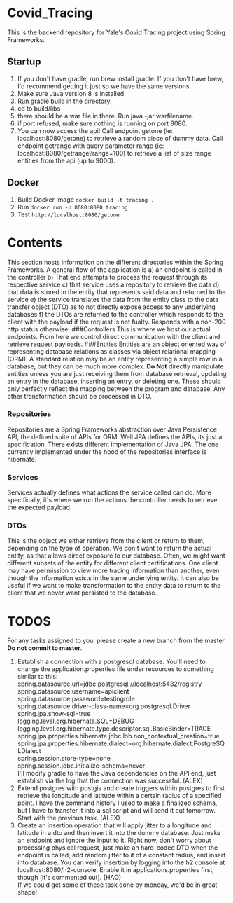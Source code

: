 # Covid_Tracing

This is the backend repository for Yale's Covid Tracing project using Spring Frameworks.

## Startup

1. If you don't have gradle, run brew install gradle. If you don't have brew, I'd recommend getting it just so we have
   the same versions.
2. Make sure Java version 8 is installed.
3. Run gradle build in the directory.
4. cd to build/libs
5. there should be a war file in there. Run java -jar warfilename.
6. if port refused, make sure nothing is running on port 8080.
7. You can now access the api! Call endpoint getone (ie: localhost:8080/getone) to retrieve a random piece of dummy
   data. Call endpoint getrange with query parameter range (ie: localhost:8080/getrange?range=100) to retrieve a list of
   size range entities from the api (up to 9000).

## Docker

1. Build Docker Image `docker build -t tracing .`
2. Run `docker run -p 8080:8080 tracing`
3. Test `http://localhost:8080/getone`

# Contents

This section hosts information on the different directories within the Spring Frameworks. A general flow of the
application is a\) an endpoint is called in the controller b\) That end attempts to process the request through its
respective service c\) that service uses a repository to retrieve the data d\) that data is stored in the entity that
represents said data and returned to the service e\) the service translates the data from the entity class to the data
transfer object \(DTO\) as to not directly expose access to any underlying databases f\) the DTOs are returned to the
controller which responds to the client with the payload if the request is not fualty. Responds with a non-200 http
status otherwise.
###Controllers
This is where we host our actual endpoints. From here we control direct communication with the client and retrieve
request payloads.
###Entities
Entities are an object oriented way of representing database relations as classes via object relational mapping \(ORM\).
A standard relation may be an entity representing a simple row in a database, but they can be much more complex.
**Do Not** directly manipulate entities unless you are just receiving them from database retrieval, updating an entry in the
database, inserting an entry, or deleting one. These should only perfectly reflect the mapping between the program and
database. Any other transformation should be processed in DTO.

### Repositories

Repositories are a Spring Frameworks abstraction over Java Persistence API, the defined suite of APIs for ORM. Well
JPA defines the APIs, its just a specification. There exists different implementation of Java JPA. The one currently
implemented under the hood of the repositories interface is hibernate.

### Services

Services actually defines what actions the service called can do. More specifically, it's where we run the actions the
controller needs to retrieve the expected payload.

### DTOs

This is the object we either retrieve from the client or return to them, depending on the type of operation. We don't
want to return the actual entity, as that allows direct exposure to our database. Often, we might want different subsets
of the entity for different client certifications. One client may have permission to view more tracing information than
another, even though the information exists in the same underlying entity. It can also be useful if we want to make
transformation to the entity data to return to the client that we never want persisted to the database.

# TODOS

For any tasks assigned to you, please create a new branch from the master. **Do not commit to master**.

1. Establish a connection with a postgresql database. You'll need to change the application.properties file under
   resources to something similar to this:
   spring.datasource.url=jdbc:postgresql://localhost:5432/registry  
   spring.datasource.username=apiclient  
   spring.datasource.password=testingrole  
   spring.datasource.driver-class-name=org.postgresql.Driver  
   spring.jpa.show-sql=true  
   logging.level.org.hibernate.SQL=DEBUG  
   logging.level.org.hibernate.type.descriptor.sql.BasicBinder=TRACE  
   spring.jpa.properties.hibernate.jdbc.lob.non_contextual_creation=true  
   spring.jpa.properties.hibernate.dialect=org.hibernate.dialect.PostgreSQLDialect  
   spring.session.store-type=none  
   spring.session.jdbc.initialize-schema=never  
   I'll modify gradle to have the Java dependencies on the API end, just establish via the log that the connection was
   successful. (ALEX)
2. Extend postgres with postgis and create triggers within postgres to first retrieve the longitude and latitude
   within a certain radius of a specified point. I have the command history I used to make a finalized schema, but I have
   to transfer it into a sql script and will send it out tomorrow. Start with the previous task. (ALEX)
3. Create an insertion operation that will apply jitter to a longitude and latitude in a dto and then insert it into
   the dummy database. Just make an endpoint and ignore the input to it. Right now, don't worry about processing physical
   request, just make an hard-coded DTO when the endpoint is called, add random jitter to it of a constant radius, and
   insert into database. You can verify insertion by logging into the h2 console at localhost:8080/h2-console. Enable it
   in applications.properties first, though (it's commented out). (HAO)  
   If we could get some of these task done by monday, we'd be in great shape!
